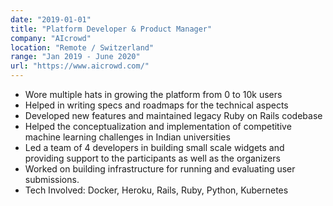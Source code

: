 ```yaml
---
date: "2019-01-01"
title: "Platform Developer & Product Manager"
company: "AIcrowd"
location: "Remote / Switzerland"
range: "Jan 2019 - June 2020"
url: "https://www.aicrowd.com/"
---
```


- Wore multiple hats in growing the platform from 0 to 10k users
- Helped in writing specs and roadmaps for the technical aspects
- Developed new features and maintained legacy Ruby on Rails codebase
- Helped the conceptualization and implementation of competitive machine learning challenges in Indian universities
- Led a team of 4 developers in building small scale widgets and providing support to the participants as well as the organizers
- Worked on building infrastructure for running and evaluating user submissions.
- Tech Involved: Docker, Heroku, Rails, Ruby, Python, Kubernetes

